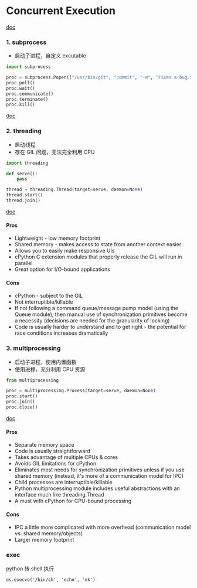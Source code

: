# Concurrent Execution

[doc](https://docs.python.org/3/library/concurrency.html)

### 1. subprocess

* 启动子进程，自定义 excutable

```python
import subprocess

proc = subprocess.Popen(["/usr/bin/git", "commit", "-m", "Fixes a bug."])
proc.poll()
proc.wait()
proc.communicate()
proc.terminate()
proc.kill()
```
[doc](https://docs.python.org/3/library/subprocess.html)

### 2. threading

* 启动线程
* 存在 GIL 问题，无法完全利用 CPU

```python
import threading

def serve():
    pass

thread = threading.Thread(target=serve, daemon=None)
thread.start()
thread.join()
```

[doc](https://docs.python.org/3/library/threading.html)

#### Pros
* Lightweight - low memory footprint
* Shared memory - makes access to state from another context easier
* Allows you to easily make responsive UIs
* cPython C extension modules that properly release the GIL will run in parallel
* Great option for I/O-bound applications

#### Cons

* cPython - subject to the GIL
* Not interruptible/killable
* If not following a command queue/message pump model (using the Queue module), then manual use of synchronization primitives become a necessity (decisions are needed for the granularity of locking)
* Code is usually harder to understand and to get right - the potential for race conditions increases dramatically


### 3. multiprocessing

* 启动子进程，使用内置函数
* 使用进程，充分利用 CPU 资源

```python
from multiprocessing

proc = multiprocessing.Process(target=serve, daemon=None)
proc.start()
proc.join()
proc.close()

```
[doc](https://docs.python.org/3/library/multiprocessing.html)


#### Pros
* Separate memory space
* Code is usually straightforward
* Takes advantage of multiple CPUs & cores
* Avoids GIL limitations for cPython
* Eliminates most needs for synchronization primitives unless if you use shared memory (instead, it's more of a communication model for IPC)
* Child processes are interruptible/killable
* Python multiprocessing module includes useful abstractions with an interface much like threading.Thread
* A must with cPython for CPU-bound processing

#### Cons

* IPC a little more complicated with more overhead (communication model vs. shared memory/objects)
* Larger memory footprint

### exec

python 转 shell 执行

```
os.execve('/bin/sh', 'echo', 'ok')
```
